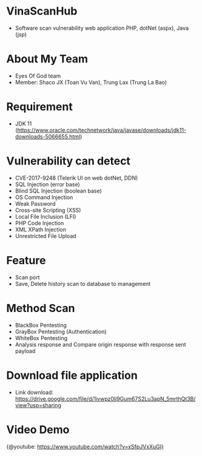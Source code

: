 # VinaScanHub
- Software scan vulnerability web application PHP, dotNet (aspx), Java (jsp)

# About My Team
- Eyes Of God team
- Member: Shaco JX (Toan Vu Van), Trung Lax (Trung La Bao)

# Requirement
- JDK 11 (https://www.oracle.com/technetwork/java/javase/downloads/jdk11-downloads-5066655.html)

# Vulnerability can detect
 - CVE-2017-9248 (Telerik UI on web dotNet, DDN)
 - SQL Injection (error base)
 - Blind SQL Injection (boolean base)
 - OS Command Injection
 - Weak Password
 - Cross-site Scripting (XSS)
 - Local File Inclusion (LFI)
 - PHP Code Injection
 - XML XPath Injection
 - Unrestricted File Upload
# Feature
- Scan port
- Save, Delete history scan to database to management

# Method Scan
- BlackBox Pentesting
- GrayBox Pentesting (Authentication)
- WhiteBox Pentesting
- Analysis response and Compare origin response with response sent payload
# Download file application
- Link download: https://drive.google.com/file/d/1ivwpz0lj9Gum67S2Lu3apN_5mrthQt3B/view?usp=sharing

# Video Demo
{@youtube: https://www.youtube.com/watch?v=xSfpJVxXuGI}

